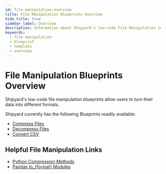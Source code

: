 ```yaml
---
id: file-manipulation-overview
title: File Manipulation Blueprints Overview
hide_title: true
sidebar_label: Overview
description: Information about Shipyard's low-code File Manipulation templates.
keywords:
  - file manipulation
  - blueprint
  - template
  - overview
---
```


# File Manipulation Blueprints Overview

Shipyard's low-code file manipulation blueprints allow users to turn their data into different formats.

Shipyard currently has the following Blueprints readily available:
- [Compress Files](file-manipulation-compress-files)
- [Decompress Files](file-manipulation-decompress-files)
- [Convert CSV](file-manipulation-convert-csv)

## Helpful File Manipulation Links
- [Python Compression Methods](https://docs.python.org/3.7/library/archiving.html)  
- [Pandas to\_{format} Modules](https://pandas.pydata.org/pandas-docs/stable/reference/api/pandas.DataFrame.to_csv.html)